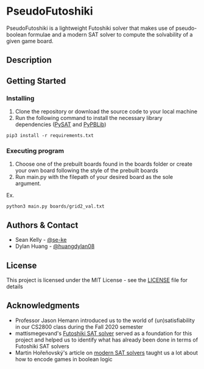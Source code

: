 # PseudoFutoshiki

PseudoFutoshiki is a lightweight Futoshiki solver that makes use of pseudo-boolean formulae and a modern SAT solver to compute the solvability of a given game board.

## Description



## Getting Started

### Installing

1. Clone the repository or download the source code to your local machine
2. Run the following command to install the necessary library dependencies ([PySAT](https://pysathq.github.io/) and [PyPBLib](https://pypi.org/project/pypblib/))
```
pip3 install -r requirements.txt
```

### Executing program

1. Choose one of the prebuilt boards found in the boards folder or create your own board following the style of the prebuilt boards
2. Run main.py with the filepath of your desired board as the sole argument.

Ex.
```
python3 main.py boards/grid2_val.txt
```

## Authors & Contact
* Sean Kelly - [@se-ke](https://github.com/se-ke)
* Dylan Huang - [@huangdylan08](https://github.com/huangdylan08)

## License

This project is licensed under the MIT License - see the [LICENSE](LICENSE) file for details

## Acknowledgments

* Professor Jason Hemann introduced us to the world of (un)satisfiability in our CS2800 class during the Fall 2020 semester
* mattismegevand's [Futoshiki SAT solver](https://github.com/mattismegevand/sat-futoshiki) served as a foundation for this project and helped us to identify what has already been done in terms of Futoshiki SAT solvers
* Martin Hořeňovský's article on [modern SAT solvers](https://codingnest.com/modern-sat-solvers-fast-neat-underused-part-1-of-n/) taught us a lot about how to encode games in boolean logic